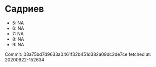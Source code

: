 # Садриев
- 5: NA
- 6: NA
- 7: NA
- 8: NA
- 9: NA

Commit: 03a75bd7d9633a0461f32b451d382a09dc2de7ce
 fetched at: 20200922-152634
